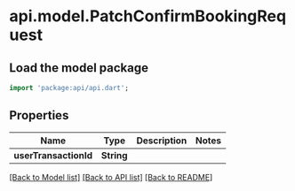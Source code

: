 # api.model.PatchConfirmBookingRequest

## Load the model package
```dart
import 'package:api/api.dart';
```

## Properties
Name | Type | Description | Notes
------------ | ------------- | ------------- | -------------
**userTransactionId** | **String** |  | 

[[Back to Model list]](../README.md#documentation-for-models) [[Back to API list]](../README.md#documentation-for-api-endpoints) [[Back to README]](../README.md)


